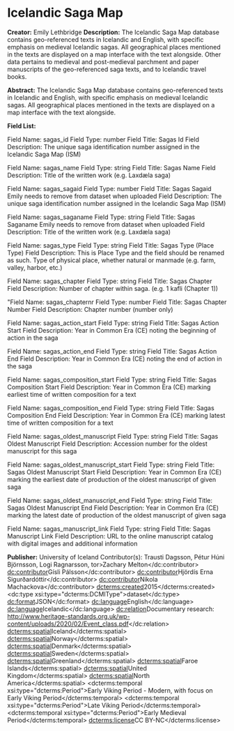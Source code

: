 
# Icelandic Saga Map
**Creator:** Emily Lethbridge
**Description:** The Icelandic Saga Map database contains geo-referenced texts in Icelandic and English, with specific emphasis on medieval Icelandic sagas. All geographical places mentioned in the texts are displayed on a map interface with the text alongside. Other data pertains to medieval and post-medieval parchment and paper manuscripts of the geo-referenced saga texts, and to Icelandic travel books.

**Abstract:** The Icelandic Saga Map database contains geo-referenced texts in Icelandic and English, with specific emphasis on medieval Icelandic sagas. All geographical places mentioned in the texts are displayed on a map interface with the text alongside.

**Field List:**

Field Name: sagas_id
Field Type: number
Field Title: Sagas Id
Field Description: The unique saga identification number assigned in the Icelandic Saga Map (ISM)

Field Name: sagas_name
Field Type: string
Field Title: Sagas Name
Field Description: Title of the written work (e.g. Laxdæla saga)

Field Name: sagas_sagaid
Field Type: number
Field Title: Sagas Sagaid Emily needs to remove from dataset when uploaded
Field Description: The unique saga identification number assigned in the Icelandic Saga Map (ISM)

Field Name: sagas_saganame
Field Type: string
Field Title: Sagas Saganame Emily needs to remove from dataset when uploaded
Field Description: Title of the written work (e.g. Laxdæla saga)

Field Name: sagas_type
Field Type: string
Field Title: Sagas Type (Place Type)
Field Description: This is Place Type and the field should be renamed as such. Type of physical place, whether natural or manmade (e.g. farm, valley, harbor, etc.)

Field Name:  sagas_chapter
Field Type:  string
Field Title:  Sagas Chapter
Field Description:  Number of chapter within saga. (e.g. 1 kafli (Chapter 1))

"Field Name: sagas_chapternr
Field Type: number
Field Title: Sagas Chapter Number
Field Description: Chapter number (number only)

Field Name: sagas_action_start
Field Type: string
Field Title: Sagas Action Start
Field Description: Year in Common Era (CE) noting the beginning of action in the saga

Field Name: sagas_action_end
Field Type: string
Field Title: Sagas Action End
Field Description: Year in Common Era (CE) noting the end of action in the saga

Field Name: sagas_composition_start
Field Type: string
Field Title: Sagas Composition Start
Field Description: Year in Common Era (CE) marking earliest time of written composition for a text

Field Name: sagas_composition_end
Field Type: string
Field Title: Sagas Composition End
Field Description: Year in Common Era (CE) marking latest time of written composition for a text

Field Name: sagas_oldest_manuscript
Field Type: string
Field Title: Sagas Oldest Manuscript
Field Description: Accession number for the oldest manuscript for this saga

Field Name: sagas_oldest_manuscript_start
Field Type: string
Field Title: Sagas Oldest Manuscript Start
Field Description: Year in Common Era (CE) marking the earliest date of production of the oldest manuscript of given saga

Field Name: sagas_oldest_manuscript_end
Field Type: string
Field Title: Sagas Oldest Manuscript End
Field Description: Year in Common Era (CE) marking the latest date of production of the oldest manuscript of given saga

Field Name: sagas_manuscript_link
Field Type: string
Field Title: Sagas Manuscript Link
Field Description: URL to the online manuscript catalog with digital images and additional information

**Publisher:** University of Iceland
Contributor(s): Trausti Dagsson, Pétur Húni Björnsson, Logi Ragnarsson, tor>Zachary Melton</dc:contributor>
<dc:contributor>Gísli Pálsson</dc:contributor>
<dc:contributor>Hjördís Erna Sigurðardóttir</dc:contributor>
<dc:contributor>Nikola Machackova</dc:contributor>
<dcterms:created>2015</dcterms:created>
<dc:type xsi:type="dcterms:DCMIType">dataset</dc:type>
<dc:format>JSON</dc:format>
<dc:language>English</dc:language>
<dc:language>Icelandic</dc:language>
<dc:relation>Documentary research: http://www.heritage-standards.org.uk/wp-content/uploads/2020/02/Event_class.pdf</dc:relation>
<dcterms:spatial>Iceland</dcterms:spatial>
<dcterms:spatial>Norway</dcterms:spatial>
<dcterms:spatial>Denmark</dcterms:spatial>
<dcterms:spatial>Sweden</dcterms:spatial>
<dcterms:spatial>Greenland</dcterms:spatial>
<dcterms:spatial>Faroe Islands</dcterms:spatial>
<dcterms:spatial>United Kingdom</dcterms:spatial>
<dcterms:spatial>North America</dcterms:spatial>
<dcterms:temporal xsi:type="dcterms:Period">Early Viking Period - Modern, with focus on Early Viking Period</dcterms:temporal>
<dcterms:temporal xsi:type="dcterms:Period">Late Viking Period</dcterms:temporal>
<dcterms:temporal xsi:type="dcterms:Period">Early Medieval Period</dcterms:temporal>
<dcterms:license>CC BY-NC</dcterms:license>

</metadata>
<!--stackedit_data:
eyJoaXN0b3J5IjpbLTE5MzcyMTI3MTNdfQ==
-->